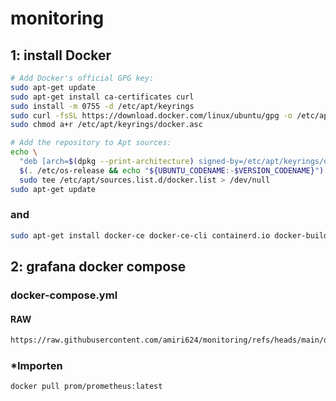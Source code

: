 # monitoring

## 1: install Docker
```bash
# Add Docker's official GPG key:
sudo apt-get update
sudo apt-get install ca-certificates curl
sudo install -m 0755 -d /etc/apt/keyrings
sudo curl -fsSL https://download.docker.com/linux/ubuntu/gpg -o /etc/apt/keyrings/docker.asc
sudo chmod a+r /etc/apt/keyrings/docker.asc

# Add the repository to Apt sources:
echo \
  "deb [arch=$(dpkg --print-architecture) signed-by=/etc/apt/keyrings/docker.asc] https://download.docker.com/linux/ubuntu \
  $(. /etc/os-release && echo "${UBUNTU_CODENAME:-$VERSION_CODENAME}") stable" | \
  sudo tee /etc/apt/sources.list.d/docker.list > /dev/null
sudo apt-get update
```
### and 
```bash
sudo apt-get install docker-ce docker-ce-cli containerd.io docker-buildx-plugin docker-compose-plugin
```
## 2: grafana docker compose
### docker-compose.yml
#### RAW
```bash
https://raw.githubusercontent.com/amiri624/monitoring/refs/heads/main/docker-compose.yml
```
### *Importen
```bash
docker pull prom/prometheus:latest
``` 

